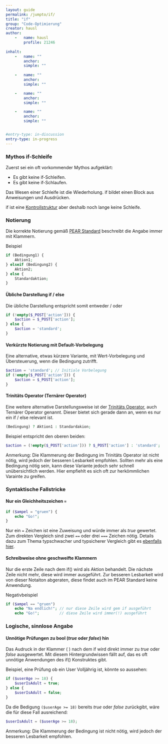 ```yaml
---
layout: guide
permalink: /jumpto/if/
title: "if"
group: "Code-Optimierung"
creator: hausl
author:
    -   name: hausl
        profile: 21246
    
inhalt:
    -   name: ""
        anchor: 
        simple: ""
        
    -   name: ""
        anchor: 
        simple: ""

    -   name: ""
        anchor: 
        simple: ""

    -   name: ""
        anchor: 
        simple: ""


#entry-type: in-discussion
entry-type: in-progress
---
```



### Mythos if-Schleife

Zuerst sei ein oft vorkommender Mythos aufgeklärt:

- Es gibt keine if-Schleifen.
- Es gibt keine if-Schlaufen.
  
Das Wesen einer Schleife ist die Wiederholung. if bildet einen Block aus Anweisungen und Ausdrücken.

if ist eine [Kontrollstruktur](http://www.php.net/manual/de/language.control-structures.php) aber deshalb noch lange keine Schleife.


### Notierung  

Die korrekte Notierung gemäß [PEAR Standard](http://pear.php.net/manual/de/standards.control.php) beschreibt die Angabe immer mit Klammern.

Beispiel 

~~~ php
if (Bedingung1) {
    Aktion1;
} elseif (Bedingung2) {
    Aktion2;
} else {
    Standardaktion;
}
~~~

#### Übliche Darstellung if / else

Die übliche Darstellung entspricht somit entweder / oder 

~~~ php
if (!empty($_POST['action'])) {
    $action = $_POST['action'];
} else {
    $action = 'standard';
}
~~~


#### Verkürzte Notierung mit Default-Vorbelegung

Eine alternative, etwas kürzere Variante, mit Wert-Vorbelegung und Übersteuerung, wenn die Bedingung zutrifft.

~~~ php
$action = 'standard'; // Initiale Vorbelegung 
if (!empty($_POST['action'])) {
    $action = $_POST['action'];
}
~~~


#### Trinitäts Operator (Ternärer Operator)

Eine weitere alternative Darstellungsweise ist der [Trinitäts Operator](http://php.net/manual/de/language.operators.comparison.php), auch Ternärer Operator genannt. Dieser bietet sich gerade dann an, wenn es nur ein if / else relevant ist. 

~~~ php
(Bedingung) ? Aktion1 : Standardakion;
~~~

Beispiel entspricht den oberen beiden:

~~~ php
$action = (!empty($_POST['action'])) ? $_POST['action'] : 'standard';
~~~

Anmerkung: Die Klammerung der Bedingung im Trinitäts Operator ist nicht nötig, wird jedoch der besseren Lesbarkeit empfohlen. Sollten mehr als eine Bedingung nötig sein, kann diese Variante jedoch sehr schnell unübersichtlich werden. Hier empfiehlt es sich oft zur herkömmlichen Varainte zu greifen.



### Syntaktische Fallstricke


#### Nur ein Gleichheitszeichen `=`

~~~ php
if ($ampel = "gruen") {
    echo "Go!";
}
~~~

Nur ein `=` Zeichen ist eine Zuweisung und würde immer als *true* gewertet. Zum direkten Vergleich sind zwei `==` oder drei `===` Zeichen nötig. Details dazu zum Thema typschwacher und typsicherer Vergleich gibt es [ebenfalls hier](http://php.net/manual/de/language.operators.comparison.php).


#### Schreibweise ohne geschweifte Klammern

Nur die erste Zeile nach dem if() wird als Aktion behandelt. Die nächste Zeile nicht mehr, diese wird immer ausgeführt. Zur besseren Lesbarkeit wird von dieser Notaiton abgeraten, diese findet auch im PEAR Standard keine Anwendung.

Negativbeispiel

~~~ php
if ($ampel == "gruen")
    echo "Na endlich!"; // nur diese Zeile wird gem if ausgeführt
    echo "Go!";         // diese Zeile wird immer(!) ausgeführt
~~~


### Logische, sinnlose Angabe

#### Unnötige Prüfungen zu bool (*true* oder *false*) hin

Das Audruck in der Klammer ( ) nach dem if wird direkt immer zu *true* oder *false* ausgewertet. Mit diesem Hintergrundwissen fällt auf, das es oft unnötige Anwendungen des if() Konstruktes gibt.

Beispiel, eine Prüfung ob ein User Volljährig ist, könnte so aussehen:

~~~ php
if ($userAge >= 18) {
    $userIsAdult = true;
} else {
    $userIsAdult = false;    
}
~~~

Da die Bedigung `($userAge >= 18)` bereits *true* oder *false* zurückgibt, wäre die für diese Fall ausreichend:   

~~~ php
$userIsAdult = ($userAge >= 18);
~~~

Anmerkung: Die Klammerung der Bedingung ist nicht nötig, wird jedoch der besseren Lesbarkeit empfohlen.

